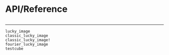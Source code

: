 # API/Reference

```@index
```

---

```@docs
lucky_image
classic_lucky_image
classic_lucky_image!
fourier_lucky_image
testcube
```
